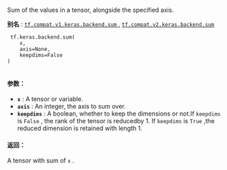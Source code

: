 Sum of the values in a tensor, alongside the specified axis.

**别名** : [ `tf.compat.v1.keras.backend.sum` ](/api_docs/python/tf/keras/backend/sum), [ `tf.compat.v2.keras.backend.sum` ](/api_docs/python/tf/keras/backend/sum)

```
 tf.keras.backend.sum(
    x,
    axis=None,
    keepdims=False
)
 
```

#### 参数：
- **`x`** : A tensor or variable.
- **`axis`** : An integer, the axis to sum over.
- **`keepdims`** : A boolean, whether to keep the dimensions or not.If  `keepdims`  is  `False` , the rank of the tensor is reducedby 1. If  `keepdims`  is  `True` ,the reduced dimension is retained with length 1.


#### 返回：
A tensor with sum of  `x` .

